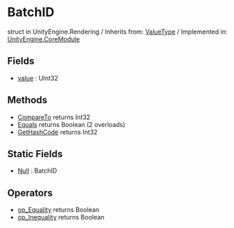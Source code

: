 # BatchID
struct in UnityEngine.Rendering
 / Inherits from: <a href="https://docs.unity3d.com/6000.0/Documentation/ScriptReference/ValueType.html" target="_blank">ValueType</a> / Implemented in: <a href="https://docs.unity3d.com/6000.0/Documentation/ScriptReference/UnityEngine.CoreModule.html" target="_blank">UnityEngine.CoreModule</a>
## Fields
- <a href="https://docs.unity3d.com/6000.0/Documentation/ScriptReference/BatchID-value.html" target="_blank">value</a> : UInt32
## Methods
- <a href="https://docs.unity3d.com/6000.0/Documentation/ScriptReference/BatchID.CompareTo.html" target="_blank">CompareTo</a> returns Int32
- <a href="https://docs.unity3d.com/6000.0/Documentation/ScriptReference/BatchID.Equals.html" target="_blank">Equals</a> returns Boolean (2 overloads)
- <a href="https://docs.unity3d.com/6000.0/Documentation/ScriptReference/BatchID.GetHashCode.html" target="_blank">GetHashCode</a> returns Int32
## Static Fields
- <a href="https://docs.unity3d.com/6000.0/Documentation/ScriptReference/BatchID-Null.html" target="_blank">Null</a> : BatchID
## Operators
- <a href="https://docs.unity3d.com/6000.0/Documentation/ScriptReference/BatchID.op_Equality.html" target="_blank">op_Equality</a> returns Boolean
- <a href="https://docs.unity3d.com/6000.0/Documentation/ScriptReference/BatchID.op_Inequality.html" target="_blank">op_Inequality</a> returns Boolean
